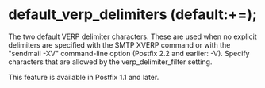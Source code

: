 # default_verp_delimiters (default:+=); 

 The two default VERP delimiter characters. These are used when
no explicit delimiters are specified with the SMTP XVERP command
or with the "sendmail -XV" command-line option (Postfix 2.2
and earlier: -V). Specify characters that are allowed by the
verp_delimiter_filter setting.



This feature is available in Postfix 1.1 and later.




